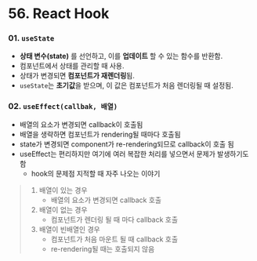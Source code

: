 # 56. React Hook

### 01. `useState`

- **상태 변수(state)** 를 선언하고, 이를 **업데이트** 할 수 있는 함수를 반환함.
- 컴포넌트에서 상태를 관리할 때 사용.
- 상태가 변경되면 **컴포넌트가 재렌더링**됨.
- `useState`는 **초기값**을 받으며, 이 값은 컴포넌트가 처음 렌더링될 때 설정됨.



### 02. `useEffect(callbak, 배열)`

- 배열의 요소가 변경되면 callback이 호출됨
- 배열을 생략하면 컴포넌트가 rendering될 때마다 호출됨
- state가 변경되면 component가 re-rendering되므로 callback이 호출 됨
- useEffect는 편리하지만 여기에 여러 복잡한 처리를 넣으면서 문제가 발생하기도 함
  - hook의 문제점 지적할 때 자주 나오는 이야기

> 1. 배열이 있는 경우
>    - 배열의 요소가 변경되면 callback 호출
> 2. 배열이 없는 경우
>    - 컴포넌트가 렌더링 될 때 마다 callback 호출
> 3. 배열이 빈배열인 경우
>    - 컴포넌트가 처음 마운트 될 때 callback 호출
>    - re-rendering될 때는 호출되지 않음